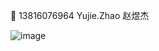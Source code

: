 💬 13816076964 Yujie.Zhao 赵煜杰

![image](https://github-readme-stats.vercel.app/api?username=wolanx&show_icons=true&theme=vue)
